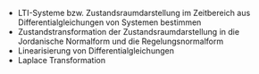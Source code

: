 
+ LTI-Systeme bzw. Zustandsraumdarstellung im Zeitbereich aus Differentialgleichungen von Systemen bestimmen
+ Zustandstransformation der Zustandsraumdarstellung in die Jordanische Normalform und die Regelungsnormalform
+ Linearisierung von Differentialgleichungen
+ Laplace Transformation



